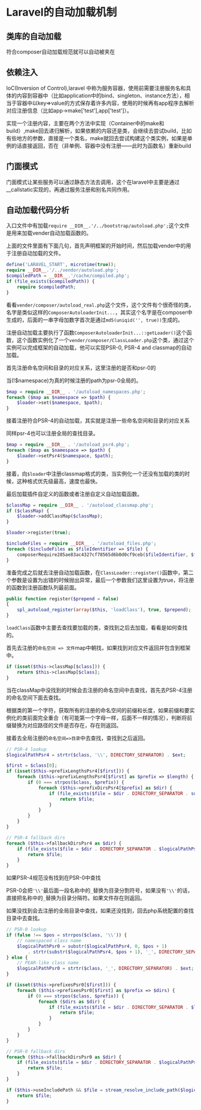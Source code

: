 # Laravel的自动加载机制

## 类库的自动加载
符合composer自动加载规范就可以自动被夹在

## 依赖注入
IoC(Inversion of Control),laravel 中称为服务容器，使用前需要注册服务名和具体的内容到容器中（比如application中的bind、singleton、instance方法），相当于容器中以key=>value的方式保存着许多内容，使用的时候再有app程序去解析对应注册信息（比如app->make['test'],app['test']）。

实现一个注册内容，主要在两个方法中实现（Container中的make和build）,make回去递归解析，如果依赖的内容还是类，会继续去尝试build，比如有些地方的参数，直接是一个类名，make就回去尝试构建这个类实例，如果是单例的话直接返回，否在（非单例、容器中没有注册——此时为函数名）重新build

## 门面模式
门面模式让某些服务可以通过静态方法去调用，这个在laravel中主要是通过__callstatic实现的，再通过服务注册和别名共同作用。

## 自动加载代码分析
入口文件中有加载`require __DIR__.'/../bootstrap/autoload.php';`这个文件是用来加载vender自动加载函数的。

上面的文件里面有下面几句，首先声明框架的开始时间，然后加载vender中的用于注册自动加载的文件。
```php
define('LARAVEL_START', microtime(true));
require __DIR__.'/../vendor/autoload.php';
$compiledPath = __DIR__.'/cache/compiled.php';
if (file_exists($compiledPath)) {
    require $compiledPath;
}
```

看看`vender/composer/autoload_real.php`这个文件，这个文件有个很奇怪的类，名字是类似这样的`ComposerAutoloaderInit...`，其实这个名字是在composer中生成的，后面的一串字母加数字首次是通过`md5(uniqid('', true))`生成的。

注册自动加载主要执行了函数`ComposerAutoloaderInit...::getLoader()`这个函数，这个函数实例化了一个`vender/composer/ClassLoader.php`这个类，通过这个实例可以完成框架的自动加载，他可以实现PSR-0, PSR-4 and classmap的自动加载。

首先注册命名空间和目录的对应关系，这里注册的是否和psr-0的

当(!$namespace)为真的时候注册的path为psr-0全局的。
```php
$map = require __DIR__ . '/autoload_namespaces.php';
foreach ($map as $namespace => $path) {
    $loader->set($namespace, $path);
}
```

接着注册符合PSR-4的自动加载，其实就是注册一些命名空间和目录的对应关系

同样psr-4也可以注册全局的查找目录。
```php
$map = require __DIR__ . '/autoload_psr4.php';
foreach ($map as $namespace => $path) {
    $loader->setPsr4($namespace, $path);
}
```

接着，向`$loader`中注册classmap格式的类，当实例化一个还没有加载的类的时候，这种格式优先级最高，速度也最快。

最后加载插件自定义的函数或者注册自定义自动加载函数。
```php
$classMap = require __DIR__ . '/autoload_classmap.php';
if ($classMap) {
    $loader->addClassMap($classMap);
}

$loader->register(true);

$includeFiles = require __DIR__ . '/autoload_files.php';
foreach ($includeFiles as $fileIdentifier => $file) {
    composerRequire285ae83ac4327cf78565d6b0d0cf9ceb($fileIdentifier, $file);
}
```

准备完成之后就去注册自动加载函数，在`ClassLoader::register()`函数中，第二个参数是设置为出错的时候抛出异常，最后一个参数我们这里设置为true，将注册的函数到注册函数队列最前面。
```php
public function register($prepend = false)
{
    spl_autoload_register(array($this, 'loadClass'), true, $prepend);
}
```

`loadClass`函数中主要去查找要加载的类，查找到之后去加载，看看是如何查找的。

首先去注册的`命名空间 => 文件`map中朝找，如果找到对应文件返回并包含到框架中。
```php
if (isset($this->classMap[$class])) {
    return $this->classMap[$class];
}
```

当在classMap中没找到的时候会去注册的命名空间中去查找，首先去PSR-4注册的命名空间下面去查找。

根据类的第一个字符，获取所有的注册的命名空间的前缀和长度，如果前缀和要实例化的类前面完全重合（有可能第一个字母一样，后面不一样的情况），判断将前缀替换为对应路径的文件是否存在，存在则返回。

接着去全局注册的`命名空间=>目录`中去查找，查找到之后返回。
```php
// PSR-4 lookup
$logicalPathPsr4 = strtr($class, '\\', DIRECTORY_SEPARATOR) . $ext;

$first = $class[0];
if (isset($this->prefixLengthsPsr4[$first])) {
    foreach ($this->prefixLengthsPsr4[$first] as $prefix => $length) {
        if (0 === strpos($class, $prefix)) {
            foreach ($this->prefixDirsPsr4[$prefix] as $dir) {
                if (file_exists($file = $dir . DIRECTORY_SEPARATOR . substr($logicalPathPsr4, $length))) {
                    return $file;
                }
            }
        }
    }
}

// PSR-4 fallback dirs
foreach ($this->fallbackDirsPsr4 as $dir) {
    if (file_exists($file = $dir . DIRECTORY_SEPARATOR . $logicalPathPsr4)) {
        return $file;
    }
}
```

如果PSR-4规范没有找到在PSR-0中查找

PSR-0会把`'\\'`最后面一段名称中的`_`替换为目录分割符号，如果没有`'\\'`的话，直接把名称中的`_`替换为目录分隔符。如果文件存在则返回。

如果没找到会去注册的全局目录中查找，如果还没找到，回去php系统配置的查找目录中去查找。
```php
// PSR-0 lookup
if (false !== $pos = strrpos($class, '\\')) {
    // namespaced class name
    $logicalPathPsr0 = substr($logicalPathPsr4, 0, $pos + 1)
        . strtr(substr($logicalPathPsr4, $pos + 1), '_', DIRECTORY_SEPARATOR);
} else {
    // PEAR-like class name
    $logicalPathPsr0 = strtr($class, '_', DIRECTORY_SEPARATOR) . $ext;
}

if (isset($this->prefixesPsr0[$first])) {
    foreach ($this->prefixesPsr0[$first] as $prefix => $dirs) {
        if (0 === strpos($class, $prefix)) {
            foreach ($dirs as $dir) {
                if (file_exists($file = $dir . DIRECTORY_SEPARATOR . $logicalPathPsr0)) {
                    return $file;
                }
            }
        }
    }
}

// PSR-0 fallback dirs
foreach ($this->fallbackDirsPsr0 as $dir) {
    if (file_exists($file = $dir . DIRECTORY_SEPARATOR . $logicalPathPsr0)) {
        return $file;
    }
}

if ($this->useIncludePath && $file = stream_resolve_include_path($logicalPathPsr0)) {
    return $file;
}
```
